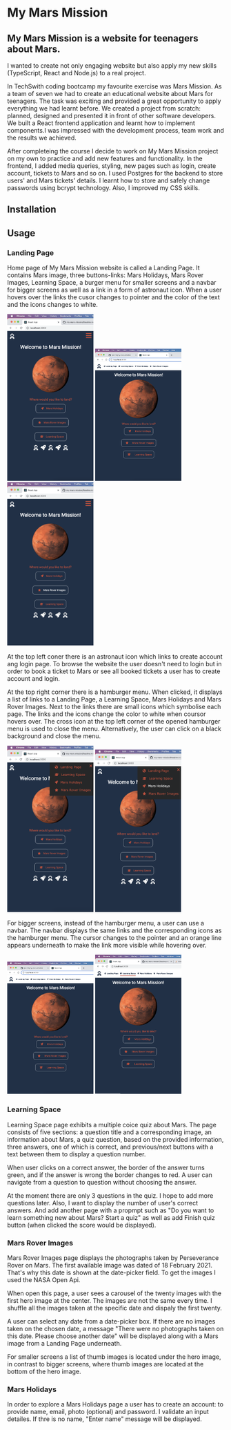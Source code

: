 # My Mars Mission

## My Mars Mission is a website for teenagers about Mars. 

I wanted to create not only engaging website but also apply my new skills (TypeScript, React and Node.js) to a real project.

In TechSwith coding bootcamp my favourite exercise was Mars Mission. As a team of seven we had to create an educational website about Mars for teenagers. The task was exciting and provided a great opportunity to apply everything we had learnt before. We created a project from scratch: planned, designed and presented it in front of other software developers. We built a React frontend application and learnt how to implement components.I was impressed with the development process, team work and the results we achieved. 

After completeing the course I decide to work on My Mars Mission project on my own to practice and add new features and functionality. In the frontend, I added media queries, styling, new pages such as login, create account, tickets to Mars and so on. I used Postgres for the backend to store users' and Mars tickets' details. I learnt how to store and safely change passwords using bcrypt technology. Also, I improved my CSS skills. 

## Installation



## Usage

### Landing Page



Home page of My Mars Mission website is called a Landing Page. It contains Mars image, three buttons-links: Mars Holidays, Mars Rover Images, Learning Space, a burger menu for smaller screens and a navbar for bigger screens as well as a link in a form of  astronaut icon.  When a user hovers over the links the cusor changes to pointer and the color of the text and the icons changes to white.

<p float="left">
  <img src="assets/images/LandingPage_1.png" alt="landing page for smaller screens" width="200"/>
  <img src="assets/images/LandingPage_2.png" alt="landing page for bigger screens" width="200"/>
  <img src="assets/images/LandingPage_3.png" alt="landing page with a link changing colour" width="200"/>
</p>

At the top left coner there is an astronaut icon which links to create account ang login page. To browse the website the user doesn't need to login but in order to book a ticket to Mars or see all booked tickets a user has to create account and login.

At the top right corner there is a hamburger menu. When clicked, it displays a list of links to a Landing Page, a Learning Space, Mars Holidays and Mars Rover Images. Next to the links there are small icons which symbolise each page. The links and the icons change the color to white when coursor hovers over. The cross icon at the top left corner of the opened hamburger menu is used to close the menu. Alternatively, the user can click on a black background and close the menu.

<p float="left">
  <img src="assets/images/LandingPage_4.png" alt="landing page for smaller screens" width="200"/>
  <img src="assets/images/LandingPage_5.png" alt="landing page for bigger screens" width="200"/>
</p>

For bigger screens, instead of the hamburger menu, a user can use a navbar. The navbar displays the same links and the corresponding icons as the hamburger menu. The cursor changes to the pointer and an orange line appears underneath to make the link more visible while hovering over.

<p float="left">
  <img src="assets/images/LandingPage_2.png" alt="landing page for smaller screens" width="200"/>
  <img src="assets/images/LandingPage_6.png" alt="landing page for bigger screens" width="200"/>
</p>

### Learning Space

Learning Space page exhibits a multiple coice quiz about Mars. The page consists of five sections: a question title and a corresponding image, an information about Mars, a quiz question, based on the provided information, three answers, one of which is correct, and previous/next buttons with a text between them to display a question number.

When user clicks on a correct answer, the border of the answer turns green, and if the answer is wrong the border changes to red. A user can navigate from a question to question without choosing the answer.

At the moment there are only 3 questions in the quiz. I hope to add more questions later. Also, I want to display the number of user's correct answers. And add another page with a propmpt such as "Do you want to learn something new about Mars? Start a quiz" as well as add Finish quiz button (when clicked the score would be displayed).

### Mars Rover Images

Mars Rover Images page displays the photographs taken by Perseverance Rover on Mars. The first available image was dated of 18 February 2021. That's why this date is shown at the date-picker field. To get the images I used the NASA Open Api. 

When open this page, a user sees a carousel of the twenty images with the first hero image at the center. The images are not the same every time. I shuffle all the images taken at the specific date and dispaly the first twenty.

A user can select any date from a date-picker box. If there are no images taken on the chosen date, a message "There were no photographs taken on this date. Please choose another date" will be displayed along with a Mars image from a Landing Page underneath.

For smaller screens a list of thumb images is located under the hero image, in contrast to bigger screens, where thumb images are located at the bottom of the hero image.

### Mars Holidays

In order to explore a Mars Holidays page a user has to create an account: to provide name, email, photo (optional) and password. I validate an input detailes. If thre is no name, "Enter name" message will be displayed.

